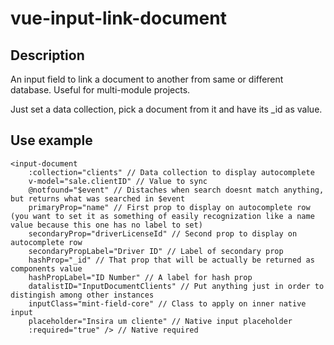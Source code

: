 
# vue-input-link-document

## Description

An input field to link a document to another from same or different database. Useful for multi-module projects. 

Just set a data collection, pick a document from it and have its _id as value.

## Use example

    <input-document
        :collection="clients" // Data collection to display autocomplete
        v-model="sale.clientID" // Value to sync
        @notfound="$event" // Distaches when search doesnt match anything, but returns what was searched in $event
        primaryProp="name" // First prop to display on autocomplete row (you want to set it as something of easily recognization like a name value because this one has no label to set)
        secondaryProp="driverLicenseId" // Second prop to display on autocomplete row
        secondaryPropLabel="Driver ID" // Label of secondary prop
        hashProp="_id" // That prop that will be actually be returned as components value
        hashPropLabel="ID Number" // A label for hash prop
        datalistID="InputDocumentClients" // Put anything just in order to distingish among other instances
        inputClass="mint-field-core" // Class to apply on inner native input
        placeholder="Insira um cliente" // Native input placeholder
        :required="true" /> // Native required
